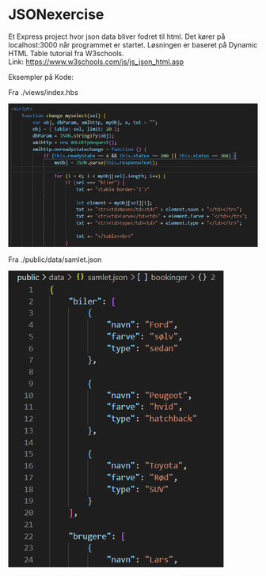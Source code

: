 # JSONexercise

Et Express project hvor json data bliver fodret til html. Det kører på localhost:3000 når programmet er startet.
Løsningen er baseret på Dynamic HTML Table tutorial fra W3schools. <br>
Link: https://www.w3schools.com/js/js_json_html.asp

Eksempler på Kode:

Fra ./views/index.hbs

![Alt text](./billeder/billede1.PNG)

Fra ./public/data/samlet.json

![Alt text](./billeder/billede2.PNG)
